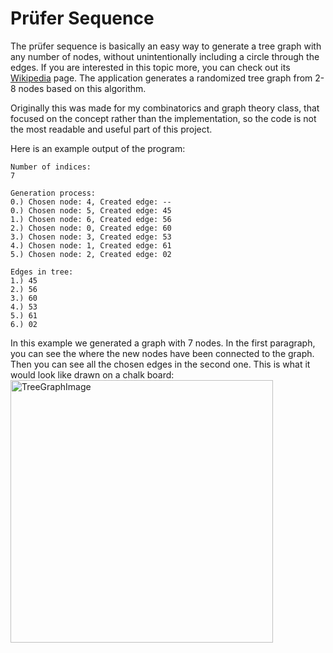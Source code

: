 
# Prüfer Sequence

The prüfer sequence is basically an easy way to generate a tree graph with any number of nodes, without unintentionally including a circle through the edges. If you are interested in this topic more, you can check out its [Wikipedia](https://en.wikipedia.org/wiki/Pr%C3%BCfer_sequence) page. The application generates a randomized tree graph from 2-8 nodes based on this algorithm.

Originally this was made for my combinatorics and graph theory class, that focused on the concept rather than the implementation, so the code is not the most readable and useful part of this project.

Here is an example output of the program:
```
Number of indices:
7

Generation process:  
0.) Chosen node: 4, Created edge: --  
0.) Chosen node: 5, Created edge: 45  
1.) Chosen node: 6, Created edge: 56  
2.) Chosen node: 0, Created edge: 60  
3.) Chosen node: 3, Created edge: 53  
4.) Chosen node: 1, Created edge: 61  
5.) Chosen node: 2, Created edge: 02

Edges in tree:
1.) 45  
2.) 56  
3.) 60  
4.) 53  
5.) 61  
6.) 02
```
In this example we generated a graph with 7 nodes. In the first paragraph, you can see the where the new nodes have been connected to the graph. Then you can see all the chosen edges in the second one. This is what it would look like drawn on a chalk board:
<img src="/PrüferSequence/graph.png" alt="TreeGraphImage" width="420" height="420">
